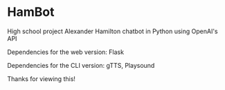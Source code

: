 # HamBot
High school project Alexander Hamilton chatbot in Python using OpenAI's API

Dependencies for the web version: Flask

Dependencies for the CLI version: gTTS, Playsound

Thanks for viewing this!
